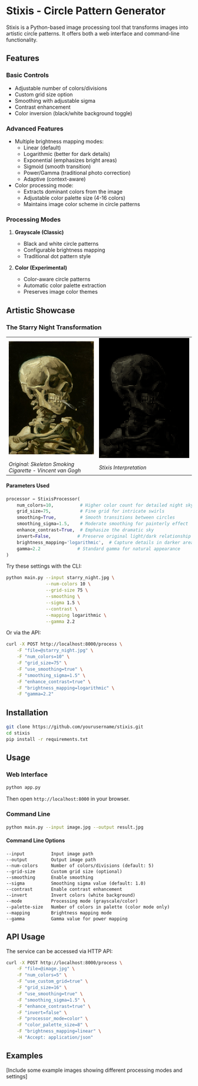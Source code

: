 # Stixis - Circle Pattern Generator

Stixis is a Python-based image processing tool that transforms images into artistic circle patterns. It offers both a web interface and command-line functionality.

## Features

### Basic Controls
- Adjustable number of colors/divisions
- Custom grid size option
- Smoothing with adjustable sigma
- Contrast enhancement
- Color inversion (black/white background toggle)

### Advanced Features
- Multiple brightness mapping modes:
  - Linear (default)
  - Logarithmic (better for dark details)
  - Exponential (emphasizes bright areas)
  - Sigmoid (smooth transition)
  - Power/Gamma (traditional photo correction)
  - Adaptive (context-aware)
- Color processing mode:
  - Extracts dominant colors from the image
  - Adjustable color palette size (4-16 colors)
  - Maintains image color scheme in circle patterns

### Processing Modes
1. **Grayscale (Classic)**
   - Black and white circle patterns
   - Configurable brightness mapping
   - Traditional dot pattern style

2. **Color (Experimental)**
   - Color-aware circle patterns
   - Automatic color palette extraction
   - Preserves image color themes

## Artistic Showcase

### The Starry Night Transformation
<div align="center">
  <table>
    <tr>
      <td><img src="docs/images/SkeletonSmokingVanGogh.JPG" alt="Skeleton Smoking Cigarette - Original" width="400"/></td>
      <td><img src="docs/images/SkeletonSmoking.jpg" alt="Skeleton Smoking Cigarette - Stixis" width="400"/></td>
    </tr>
    <tr>
      <td><i>Original: Skeleton Smoking Cigarette - Vincent van Gogh</i></td>
      <td><i>Stixis Interpretation</i></td>
    </tr>
  </table>
</div>

#### Parameters Used
```python
processor = StixisProcessor(
    num_colors=10,          # Higher color count for detailed night sky
    grid_size=75,           # Fine grid for intricate swirls
    smoothing=True,         # Smooth transitions between circles
    smoothing_sigma=1.5,    # Moderate smoothing for painterly effect
    enhance_contrast=True,  # Emphasize the dramatic sky
    invert=False,          # Preserve original light/dark relationship
    brightness_mapping='logarithmic',  # Capture details in darker areas
    gamma=2.2              # Standard gamma for natural appearance
)
```

Try these settings with the CLI:
```bash
python main.py --input starry_night.jpg \
               --num-colors 10 \
               --grid-size 75 \
               --smoothing \
               --sigma 1.5 \
               --contrast \
               --mapping logarithmic \
               --gamma 2.2
```

Or via the API:
```bash
curl -X POST http://localhost:8000/process \
    -F "file=@starry_night.jpg" \
    -F "num_colors=10" \
    -F "grid_size=75" \
    -F "use_smoothing=true" \
    -F "smoothing_sigma=1.5" \
    -F "enhance_contrast=true" \
    -F "brightness_mapping=logarithmic" \
    -F "gamma=2.2"
```

## Installation

```bash
git clone https://github.com/yourusername/stixis.git
cd stixis
pip install -r requirements.txt
```

## Usage

### Web Interface
```bash
python app.py
```
Then open `http://localhost:8000` in your browser.

### Command Line
```bash
python main.py --input image.jpg --output result.jpg
```

#### Command Line Options
```
--input          Input image path
--output         Output image path
--num-colors     Number of colors/divisions (default: 5)
--grid-size      Custom grid size (optional)
--smoothing      Enable smoothing
--sigma          Smoothing sigma value (default: 1.0)
--contrast       Enable contrast enhancement
--invert         Invert colors (white background)
--mode           Processing mode (grayscale/color)
--palette-size   Number of colors in palette (color mode only)
--mapping        Brightness mapping mode
--gamma          Gamma value for power mapping
```

## API Usage

The service can be accessed via HTTP API:

```bash
curl -X POST http://localhost:8000/process \
    -F "file=@image.jpg" \
    -F "num_colors=5" \
    -F "use_custom_grid=true" \
    -F "grid_size=16" \
    -F "use_smoothing=true" \
    -F "smoothing_sigma=1.5" \
    -F "enhance_contrast=true" \
    -F "invert=false" \
    -F "processor_mode=color" \
    -F "color_palette_size=8" \
    -F "brightness_mapping=linear" \
    -H "Accept: application/json"
```

## Examples

[Include some example images showing different processing modes and settings]

